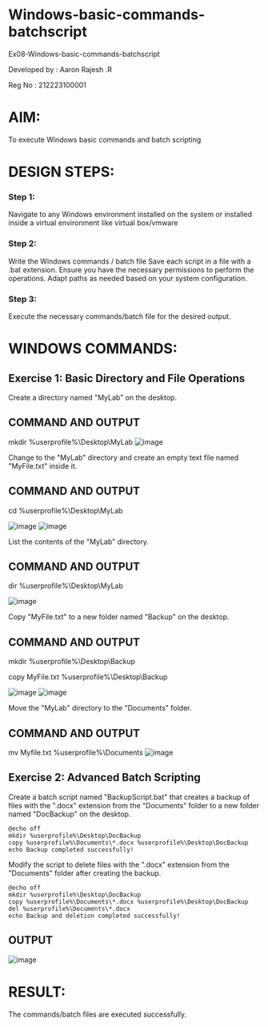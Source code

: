 # Windows-basic-commands-batchscript
Ex08-Windows-basic-commands-batchscript

Developed by : Aaron Rajesh .R

Reg No : 212223100001

# AIM:
To execute Windows basic commands and batch scripting

# DESIGN STEPS:

### Step 1:

Navigate to any Windows environment installed on the system or installed inside a virtual environment like virtual box/vmware 

### Step 2:

Write the Windows commands / batch file
Save each script in a file with a .bat extension.
Ensure you have the necessary permissions to perform the operations.
Adapt paths as needed based on your system configuration.
### Step 3:

Execute the necessary commands/batch file for the desired output. 




# WINDOWS COMMANDS:
## Exercise 1: Basic Directory and File Operations
Create a directory named "MyLab" on the desktop.


## COMMAND AND OUTPUT
mkdir %userprofile%\Desktop\MyLab
![image](https://github.com/Aaron-0111/Windows-basic-commands-batchscript/assets/149347631/e95d419b-e1e0-46e4-b15a-526b5e311bd7)

Change to the "MyLab" directory and create an empty text file named "MyFile.txt" inside it.


## COMMAND AND OUTPUT
cd %userprofile%\Desktop\MyLab

![image](https://github.com/Aaron-0111/Windows-basic-commands-batchscript/assets/149347631/696b13b0-15a4-4eee-b1a9-42f7d7f0178c)
![image](https://github.com/Aaron-0111/Windows-basic-commands-batchscript/assets/149347631/bfd7435b-0d86-405e-a12a-26f3db05c13c)

List the contents of the "MyLab" directory.


## COMMAND AND OUTPUT
dir %userprofile%\Desktop\MyLab

![image](https://github.com/Aaron-0111/Windows-basic-commands-batchscript/assets/149347631/b4ac4df6-a5a8-4111-a724-d0790156e9f0)

Copy "MyFile.txt" to a new folder named "Backup" on the desktop.

## COMMAND AND OUTPUT
mkdir %userprofile%\Desktop\Backup

copy MyFile.txt %userprofile%\Desktop\Backup

![image](https://github.com/Aaron-0111/Windows-basic-commands-batchscript/assets/149347631/2f32ee2c-a44a-4c2e-85c7-51782fec0ad8)
![image](https://github.com/Aaron-0111/Windows-basic-commands-batchscript/assets/149347631/5e32ab54-ab74-4bc0-9368-c9c08a21d276)

Move the "MyLab" directory to the "Documents" folder.


## COMMAND AND OUTPUT
mv Myfile.txt %userprofile%\Documents
![image](https://github.com/Aaron-0111/Windows-basic-commands-batchscript/assets/149347631/244dd6b7-8a61-4a1b-8a00-086fc2c61ee6)


## Exercise 2: Advanced Batch Scripting
Create a batch script named "BackupScript.bat" that creates a backup of files with the ".docx" extension from the "Documents" folder to a new folder named "DocBackup" on the desktop.
```
@echo off
mkdir %userprofile%\Desktop\DocBackup
copy %userprofile%\Documents\*.docx %userprofile%\Desktop\DocBackup
echo Backup completed successfully!
```
Modify the script to delete files with the ".docx" extension from the "Documents" folder after creating the backup.
```
@echo off
mkdir %userprofile%\Desktop\DocBackup
copy %userprofile%\Documents\*.docx %userprofile%\Desktop\DocBackup
del %userprofile%\Documents\*.docx
echo Backup and deletion completed successfully!
```







## OUTPUT

![image](https://github.com/Aaron-0111/Windows-basic-commands-batchscript/assets/149347631/2dc920d8-968a-4998-867d-501afcafc1b3)




# RESULT:
The commands/batch files are executed successfully.

